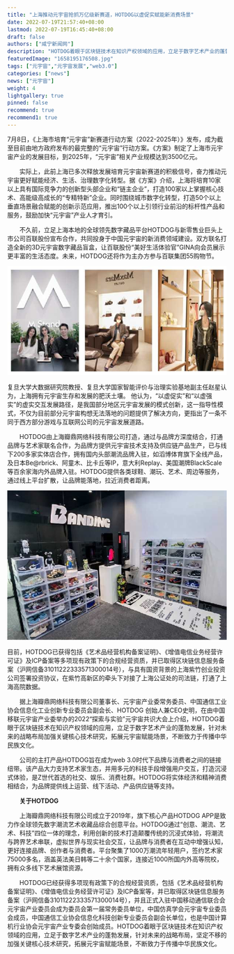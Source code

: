 ```yaml
---
title: "上海推动元宇宙抢抓万亿级新赛道，HOTDOG以虚促实赋能新消费场景"
date: 2022-07-19T21:57:40+08:00
lastmod: 2022-07-19T16:45:40+08:00
draft: false
authors: ["咸宁新闻网"]
description: "HOTDOG着眼于区块链技术在知识产权领域的应用，立足于数字艺术产业的蓬勃发展，针对未来的战略布局，坚定不移的加强关键核心技术研究，拓展元宇宙赋能场景，不断致力于传播中华民族文化。"
featuredImage: "1658195176508.jpg"
tags: ["元宇宙","元宇宙发展","web3.0"]
categories: ["news"]
news: ["元宇宙"]
weight: 4
lightgallery: true
pinned: false
recommend: true
recommend1: true
---
```


​     7月8日，《上海市培育“元宇宙”新赛道行动方案（2022-2025年）》发布，成为截至目前由地方政府发布的最完整的“元宇宙”行动方案。《方案》制定了上海市元宇宙产业的发展目标，到2025年，“元宇宙”相关产业规模达到3500亿元。

　　实际上，此前上海已多次释放发展培育元宇宙新赛道的积极信号，奋力推动元宇宙更好赋能经济、生活、治理数字化转型。据《方案》介绍，上海将培育10家以上具有国际竞争力的创新型头部企业和“链主企业”，打造100家以上掌握核心技术、高能级高成长的“专精特新”企业。同时围绕城市数字化转型，打造50个以上垂直场景融合赋能的创新示范应用，推出100个以上引领行业前沿的标杆性产品和服务，鼓励加快“元宇宙”产业人才育引。

　　不久前，立足上海本地的全球领先数字藏品平台HOTDOG与新零售业巨头上市公司百联股份宣布合作，共同投身于中国元宇宙的新消费领域建设。双方联名打造全新的3D元宇宙数字藏品盲盒，让百联股份“美好生活体验官”GINA向会员展示更丰富的生活态度。未来，HOTDOG还将作为主办方参与百联集团55购物节。

![1](1658194748821.jpg)

复旦大学大数据研究院教授、复旦大学国家智能评价与治理实验基地副主任赵星认为，上海拥有元宇宙生存和发展的肥沃土壤。 他认为，“以虚促实”和“以虚强实”的虚实交互发展路径，是我国部分地区元宇宙发展的模式创新，这一指导性模式，不仅为目前部分元宇宙构想无法落地的问题提供了解决方向，更指出了一条不同于西方部分游戏与互联网公司的元宇宙发展道路。

　　HOTDOG由上海瓣鼎网络科技有限公司打造，通过与品牌方深度结合，打通品牌与艺术家联名合作，为品牌方提供元宇宙技术支持及供应链产品生产，已与线下200多家实体店合作，拥有国内头部潮流品牌入驻，如滔博体育旗下全线产品，及日本Be@rbrick、阿童木、比卡丘等IP，意大利Replay、美国潮牌BlackScale等百余家海内外品牌入驻。HOTDOG提供各类球鞋、潮玩、艺术、周边等服务，通过线上平台扩散，让品牌能落地，拉近消费者距离。

![2](1658194906083.jpg)

目前，HOTDOG已获得包括《艺术品经营机构备案证明》、《增值电信业务经营许可证》及ICP备案等多项现有政策下的合规经营资质，并已取得区块链信息服务备案（沪网信备31011222333571300014号），与具有国资背景的上海紫竹创业投资公司签署投资协议，在紫竹高新区的牵头下对接了上海公证处的司法链，打通了上海高院数据。

　　据上海瓣鼎网络科技有限公司董事长、元宇宙产业委常务委员、中国通信工业协会信息化工业创新专业委员会副会长、HOTDOG 创始人兼CEO史明，在由中国移联元宇宙产业委举办的2022“探索与实验”元宇宙共识大会上介绍，HOTDOG着眼于区块链技术在知识产权领域的应用，立足于数字艺术产业的蓬勃发展，针对未来的战略布局加强关键核心技术研究，拓展元宇宙赋能场景，不断致力于传播中华民族文化。

　　公司的主打产品HOTDOG旨在成为web 3.0时代下品牌与消费者之间的链接纽带。该产品大力支持艺术家生态，并用多元的科技手段增强用户交互，打造沉浸式体验，是Z世代首选的社交、娱乐、消费社群。HOTDOG将实体经济和精神消费相结合，为品牌提供线上运营、线下活动、产品供应链等支持。

　　**关于HOTDOG**

　　上海瓣鼎网络科技有限公司成立于2019年，旗下核心产品HOTDOG APP是致力作全球领先数字潮流艺术收藏品综合创意平台。HOTDOG通过“创意、潮流、艺术、科技”四位一体的理念，利用创新的技术打造颠覆传统的沉浸式体验，将潮流与跨界艺术串联，虚拟世界与现实社会交互，让品牌与消费者在互动中增强认知，更好连接品牌、创作者与消费者。平台聚集了1000万潮流年轻用户，签约艺术家75000多名，涵盖英法美日韩等二十余个国家，连接近1000所国内外高等院校，拥有众多线下艺术展馆资源。

　　HOTDOG已经获得多项现有政策下的合规经营资质，包括《艺术品经营机构备案证明》、《增值电信业务经营许可证》及ICP备案等，并已取得区块链信息服务备案（沪网信备31011222333571300014号），并且正式入驻中国移动通信联合会元宇宙产业委员会成为委员会第一届常务委员单位，中国仿真学会元宇宙专业委员会成员，中国通信工业协会信息化科技创新专业委员会副会长单位，也是中国计算机行业协会元宇宙产业专委会创始成员。HOTDOG着眼于区块链技术在知识产权领域的应用，立足于数字艺术产业的蓬勃发展，针对未来的战略布局，坚定不移的加强关键核心技术研究，拓展元宇宙赋能场景，不断致力于传播中华民族文化。